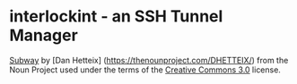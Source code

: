 # interlockint - an SSH Tunnel Manager

[Subway](https://thenounproject.com/search/?q=tunnel&i=32768) by [Dan Hetteix] (https://thenounproject.com/DHETTEIX/) from the Noun Project used under the terms of the [Creative Commons 3.0](http://creativecommons.org/licenses/by/3.0/us/) license.

